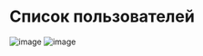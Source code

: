 # Список пользователей
![image](https://github.com/user-attachments/assets/01d58133-c130-40b0-ab38-ae185ef11159)
![image](https://github.com/user-attachments/assets/34ea46ad-5e20-453f-a80e-f96a068cddda)
